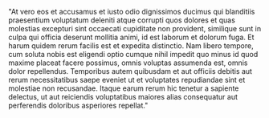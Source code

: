"At vero eos et accusamus et iusto odio dignissimos ducimus qui 
blanditiis praesentium voluptatum deleniti atque corrupti quos dolores et 
quas molestias excepturi sint occaecati cupiditate non provident, 
similique sunt in culpa qui officia deserunt mollitia animi, id est 
laborum et dolorum fuga. Et harum quidem rerum facilis est et expedita 
distinctio. Nam libero tempore, cum soluta nobis est eligendi optio cumque 
nihil impedit quo minus id quod maxime placeat facere possimus, omnis 
voluptas assumenda est, omnis dolor repellendus. Temporibus autem 
quibusdam et aut officiis debitis aut rerum necessitatibus saepe eveniet 
ut et voluptates repudiandae sint et molestiae non recusandae. Itaque 
earum rerum hic tenetur a sapiente delectus, ut aut reiciendis 
voluptatibus maiores alias consequatur aut perferendis doloribus 
asperiores repellat."